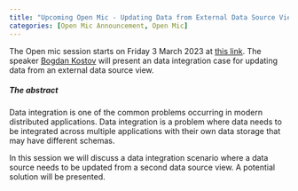 ```yaml
---
title: "Upcoming Open Mic - Updating Data from External Data Source View"
categories: [Open Mic Announcement, Open Mic]
---
```


The Open mic session starts on Friday 3 March 2023 at [this link](https://meet.jit.si/open-mic-kbss). The speaker [Bogdan Kostov](https://kbss.felk.cvut.cz/web/team#bogdan-kostov) will present an data integration case for updating data from an external data source view.


##### The abstract

Data integration is one of the common problems occurring in modern distributed applications. Data integration is a problem where data needs to be integrated across multiple applications with their own data storage that may have different schemas.

In this session we will discuss a data integration scenario where a data source needs to be updated from a second data source view. A potential solution will be presented.
